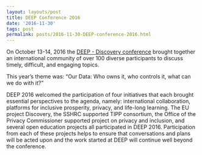 ```yaml
---
layout: layouts/post
title: DEEP Conference 2016
date: '2016-11-30'
tags: post
permalink: posts/2016-11-30-DEEP-conference-2016.html
---
```

<p>
                    On October 13-14, 2016 the <a href="http://deep.idrc.ocadu.ca">DEEP - Discovery conference</a> brought together an international community of over 100 diverse participants to discuss timely, difficult, and engaging topics.
                </p>
                <p>
                    This year’s theme was: “Our Data: Who owns it, who controls it, what can we do with it?”
                </p>
                <p>
                    DEEP 2016 welcomed the participation of four initiatives that each brought essential perspectives to the agenda, namely: international collaboration, platforms for inclusive prosperity, privacy, and life-long learning. The EU project Discovery, the SSHRC supported TIPP consortium, the Office of the Privacy Commissioner supported project on privacy and inclusion, and several open education projects all participated in DEEP 2016. Participation from each of these projects helps to ensure that conversations and plans will be acted upon and the work started at DEEP will continue well beyond the conference.
                </p>
            

